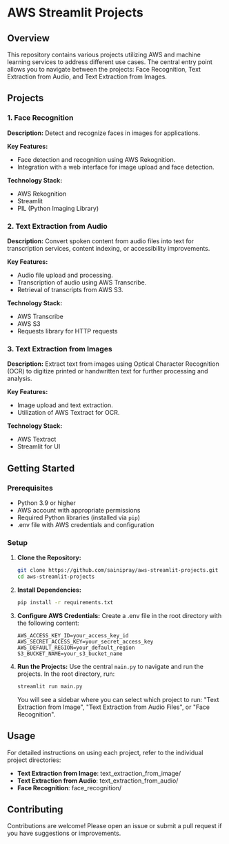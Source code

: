 # AWS Streamlit Projects

## Overview

This repository contains various projects utilizing AWS and machine learning services to address different use cases. The central entry point allows you to navigate between the projects: Face Recognition, Text Extraction from Audio, and Text Extraction from Images.

## Projects

### 1. Face Recognition

**Description:**
Detect and recognize faces in images for applications.

**Key Features:**
- Face detection and recognition using AWS Rekognition.
- Integration with a web interface for image upload and face detection.

**Technology Stack:**
- AWS Rekognition
- Streamlit
- PIL (Python Imaging Library)

### 2. Text Extraction from Audio

**Description:**
Convert spoken content from audio files into text for transcription services, content indexing, or accessibility improvements.

**Key Features:**
- Audio file upload and processing.
- Transcription of audio using AWS Transcribe.
- Retrieval of transcripts from AWS S3.

**Technology Stack:**
- AWS Transcribe
- AWS S3
- Requests library for HTTP requests

### 3. Text Extraction from Images

**Description:**
Extract text from images using Optical Character Recognition (OCR) to digitize printed or handwritten text for further processing and analysis.

**Key Features:**
- Image upload and text extraction.
- Utilization of AWS Textract for OCR.

**Technology Stack:**
- AWS Textract
- Streamlit for UI

## Getting Started

### Prerequisites

- Python 3.9 or higher
- AWS account with appropriate permissions
- Required Python libraries (installed via `pip`)
- .env file with AWS credentials and configuration

### Setup

1. **Clone the Repository:**
   ```bash
   git clone https://github.com/sainipray/aws-streamlit-projects.git
   cd aws-streamlit-projects
   ```

2. **Install Dependencies:**
   ```bash
   pip install -r requirements.txt
   ```

3. **Configure AWS Credentials:**
   Create a .env file in the root directory with the following content:
   ```dotenv
   AWS_ACCESS_KEY_ID=your_access_key_id
   AWS_SECRET_ACCESS_KEY=your_secret_access_key
   AWS_DEFAULT_REGION=your_default_region
   S3_BUCKET_NAME=your_s3_bucket_name
   ```

4. **Run the Projects:**
   Use the central `main.py` to navigate and run the projects. In the root directory, run:
   ```bash
   streamlit run main.py
   ```
   You will see a sidebar where you can select which project to run: "Text Extraction from Image", "Text Extraction from Audio Files", or "Face Recognition".

## Usage

For detailed instructions on using each project, refer to the individual project directories:
- **Text Extraction from Image**: text_extraction_from_image/
- **Text Extraction from Audio**: text_extraction_from_audio/
- **Face Recognition**: face_recognition/

## Contributing

Contributions are welcome! Please open an issue or submit a pull request if you have suggestions or improvements.
